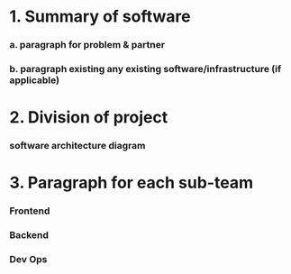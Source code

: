 # 1. Summary of software

### a. paragraph for problem & partner

### b. paragraph existing any existing software/infrastructure (if applicable)

# 2. Division of project

### software architecture diagram

# 3. Paragraph for each sub-team

### Frontend

### Backend

### Dev Ops


